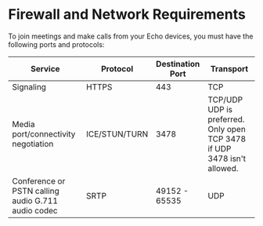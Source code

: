 # Firewall and Network Requirements<a name="firewall-network"></a>

To join meetings and make calls from your Echo devices, you must have the following ports and protocols:


| Service | Protocol | Destination Port | Transport | 
| --- | --- | --- | --- | 
| Signaling | HTTPS | 443 | TCP | 
| Media port/connectivity negotiation | ICE/STUN/TURN | 3478 | TCP/UDP UDP is preferred\. Only open TCP 3478 if UDP 3478 isn't allowed\.  | 
| Conference or PSTN calling audio G\.711 audio codec  | SRTP | 49152 \- 65535 | UDP | 